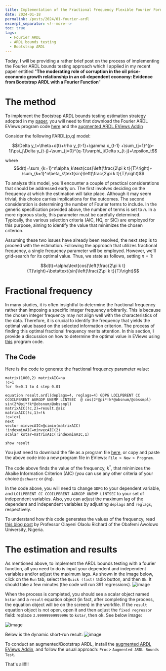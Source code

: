 ```yaml
---
title: Implementation of the Fractional Frequency Flexible Fourier Form ARDL in EViews
date: 2024-01-18
permalink: /posts/2024/01-fourier-ardl
excerpt_separator: <!--more-->
toc: true
tags:
  - Fourier ARDL
  - ARDL bounds testing
  - Bootstrap ARDL
---
```

Today, I will be providing a rather brief post on the process of implementing the Fourier ARDL bounds testing approach which I applied in my recent paper entitled "**The moderating role of corruption in the oil price-economic growth relationship in an oil-dependent economy: Evidence from Bootstrap ARDL with a Fourier Function**"  

<!--more--> 

# The method 
To implement the Bootstrap ARDL bounds testing estimation strategy adopted in my [paper](files/pdf/research/2023-oil-corr-growth.pdf), you will need to first download the Fourier ARDL EViews program code [here](files/private/fourier%20ardl%20eviews%20code.prg) and the [augmented ARDL EViews Addin](/files/private/AugARDL.rar)

Consider the following FARDL(p,q) model:

$$\Delta y_t=\theta+d(t)+\rho y_{t-1}+\gamma x_{t-1} +\sum_{j=1}^{p-1}\psi_j\Delta y_{t-j}+\sum_{j=0}^{q-1}\varphi_j\Delta x_{t-j}+\epsilon_t$$

where 
$$d(t)=\sum_{k=1}^n\alpha_k\text{cos}\left(\frac{2\pi k t}{T}\right)+ \sum_{k=1}^n\beta_k\text{sin}\left(\frac{2\pi k t}{T}\right)$$

To analyze this model, you'll encounter a couple of practical considerations that should be addressed early on. The first involves deciding on the frequency at which the estimation will take place. Although it may seem trivial, this choice carries implications for the outcomes. The second consideration is determining the number of Fourier terms to include. In the generic specification provided above, the number of terms is set to $n$. In a more rigorous study, this parameter must be carefully determined. Typically, the various selection criteria (AIC, HQ, or SIC) are employed for this purpose, aiming to identify the value that minimizes the chosen criterion. 

Assuming these two issues have already been resolved, the next step is to proceed with the estimation. Following the approach that utilizes fractional frequency, a single frequency parameter will be employed. However, we'll grid-search for its optimal value. Thus, we state as follows, setting $n=1$:

$$d(t)=\alpha\text{cos}\left(\frac{2\pi k t}{T}\right)+\beta\text{sin}\left(\frac{2\pi k t}{T}\right)$$


# Fractional frequency
In many studies, it is often insightful to determine the fractional frequency rather than imposing a specific integer frequency arbitrarily. This is because the chosen integer frequency may not align well with the characteristics of the data. Therefore, it is crucial to identify the frequency that yields the optimal value based on the selected information criterion. The process of finding this optimal fractional frequency merits attention. In this section, I provide a discussion on how to determine the optimal value in EViews using [this](files/private/fourier%20ardl%20eviews%20code.prg) program code.

## The Code 
Here is the code to generate the fractional frequency parameter value:
```
matrix(1000,2) matrixAIC=na
!c=1
for !k=0.1 to 4 step 0.01

equation result.ardl(deplags=4, reglags=4) GDPG LOILPBRENT CC CCOILPBRENT AGRGDP UNEMP LINTSEC  @ cos(2*@pi*!k*@obsnum/@obssmpl) sin(2*@pi*!k*@obsnum/@obssmpl)
matrixAIC(!c,2)=result.@aic
matrixAIC(!c,1)=!k
!c=!c+1
next
vector minvecAIC=@cimin(matrixAIC)
!indexminAIC=minvecAIC(2)
scalar kstar=matrixAIC(!indexminAIC,1)

show result
```
You just need to download the file as a program file [here](files/private/fourier%20ardl%20eviews%20code.prg), or copy and paste the above code into a new program file in EViews: `File > New > Program`.

The code above finds the value of the frequency, $k^*$, that minimizes the Akaike Information Criterion (AIC) (you can use any other criteria of your choice `@schwarz` or `@hq`). 

In the code above, you will need to change `GDPG` to your dependent variable, and `LOILPBRENT CC CCOILPBRENT AGRGDP UNEMP LINTSEC` to your set of independent variables. Also, you can adjust the maximum lag of the dependent and independent variables by adjusting `deplags` and `reglags`, respectively.  

To understand how this code generates the values of the frequency, read [this blog post](https://olayeniolaolu.blogspot.com/2021/12/fractional-frequency-flexible-fourier.html) by Professor Olayeni Olaolu Richard of the Obafemi Awolowo University, Nigeria. 


# The estimation and results
As mentioned above, to implement the ARDL bounds testing with a fourier function, all you need to do is input your dependent and independent variables and/or adjust the maximum lags. As shown in the image below, click on the `Run` tab, select the `Quick (fast)` radio button, and then `Ok`. It should take a few minutes (the code will run 391 regressions). 
![image](https://github.com/SmallJosePhD/smalljosephd.github.io/assets/104403529/0748cc2a-298b-4442-af2a-77de2d35a12e)

When the process is completed, you should see a scalar object named `kstar` and a `result` equation object (in fact, after completing the process, the equation object will be on the screen) in the workfile. If the `result` equation object is not open, open it and then adjust the `fixed regressor` field: replace `3.99999999999996` to `kstar`, then ok. See below image:

![image](https://github.com/SmallJosePhD/smalljosephd.github.io/assets/104403529/4441ef38-7784-439a-92d8-a7ca2d119d1f)

Below is the dynamic short-run result:
![image](https://github.com/SmallJosePhD/smalljosephd.github.io/assets/104403529/9dcdc19f-73e6-4da4-bcfe-e55e2b625774)


To conduct an augmented/Bootstrap ARDL, install the [augmented ARDL EViews Addin](/files/private/AugARDL.rar), and follow the usual approach: `Proc`> `Augmented ARDL Bounds Test`.


That's all!!!!
